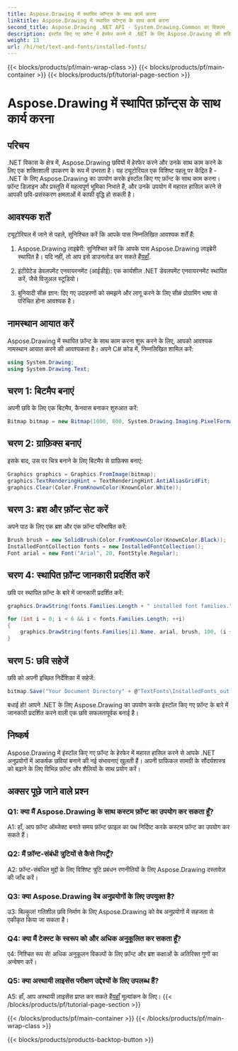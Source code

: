 ```yaml
---
title: Aspose.Drawing में स्थापित फ़ॉन्ट्स के साथ कार्य करना
linktitle: Aspose.Drawing में स्थापित फ़ॉन्ट्स के साथ कार्य करना
second_title: Aspose.Drawing .NET API - System.Drawing.Common का विकल्प
description: इंस्टॉल किए गए फ़ॉन्ट में हेरफेर करने में .NET के लिए Aspose.Drawing की शक्ति का अन्वेषण करें। इस व्यापक ट्यूटोरियल के साथ अपने छवि-प्रसंस्करण कौशल को बढ़ाएं।
weight: 13
url: /hi/net/text-and-fonts/installed-fonts/
---
```


{{< blocks/products/pf/main-wrap-class >}}
{{< blocks/products/pf/main-container >}}
{{< blocks/products/pf/tutorial-page-section >}}

# Aspose.Drawing में स्थापित फ़ॉन्ट्स के साथ कार्य करना

## परिचय

.NET विकास के क्षेत्र में, Aspose.Drawing छवियों में हेरफेर करने और उनके साथ काम करने के लिए एक शक्तिशाली उपकरण के रूप में उभरता है। यह ट्यूटोरियल एक विशिष्ट पहलू पर केंद्रित है - .NET के लिए Aspose.Drawing का उपयोग करके इंस्टॉल किए गए फ़ॉन्ट के साथ काम करना। फ़ॉन्ट डिज़ाइन और प्रस्तुति में महत्वपूर्ण भूमिका निभाते हैं, और उनके उपयोग में महारत हासिल करने से आपकी छवि-प्रसंस्करण क्षमताओं में काफी वृद्धि हो सकती है।

## आवश्यक शर्तें

ट्यूटोरियल में जाने से पहले, सुनिश्चित करें कि आपके पास निम्नलिखित आवश्यक शर्तें हैं:

1.  Aspose.Drawing लाइब्रेरी: सुनिश्चित करें कि आपके पास Aspose.Drawing लाइब्रेरी स्थापित है। यदि नहीं, तो आप इसे डाउनलोड कर सकते हैं[यहाँ](https://releases.aspose.com/drawing/net/).

2. इंटीग्रेटेड डेवलपमेंट एनवायरनमेंट (आईडीई): एक कार्यशील .NET डेवलपमेंट एनवायरनमेंट स्थापित करें, जैसे विजुअल स्टूडियो।

3. बुनियादी सी# ज्ञान: दिए गए उदाहरणों को समझने और लागू करने के लिए सी# प्रोग्रामिंग भाषा से परिचित होना आवश्यक है।

## नामस्थान आयात करें

Aspose.Drawing में स्थापित फ़ॉन्ट के साथ काम करना शुरू करने के लिए, आपको आवश्यक नामस्थान आयात करने की आवश्यकता है। अपने C# कोड में, निम्नलिखित शामिल करें:

```csharp
using System.Drawing;
using System.Drawing.Text;
```

## चरण 1: बिटमैप बनाएं

अपनी छवि के लिए एक बिटमैप, कैनवास बनाकर शुरुआत करें:

```csharp
Bitmap bitmap = new Bitmap(1000, 800, System.Drawing.Imaging.PixelFormat.Format32bppPArgb);
```

## चरण 2: ग्राफ़िक्स बनाएं

इसके बाद, उस पर चित्र बनाने के लिए बिटमैप से ग्राफ़िक्स बनाएं:

```csharp
Graphics graphics = Graphics.FromImage(bitmap);
graphics.TextRenderingHint = TextRenderingHint.AntiAliasGridFit;
graphics.Clear(Color.FromKnownColor(KnownColor.White));
```

## चरण 3: ब्रश और फ़ॉन्ट सेट करें

अपने पाठ के लिए एक ब्रश और एक फ़ॉन्ट परिभाषित करें:

```csharp
Brush brush = new SolidBrush(Color.FromKnownColor(KnownColor.Black));
InstalledFontCollection fonts = new InstalledFontCollection();
Font arial = new Font("Arial", 20, FontStyle.Regular);
```

## चरण 4: स्थापित फ़ॉन्ट जानकारी प्रदर्शित करें

छवि पर स्थापित फ़ॉन्ट के बारे में जानकारी प्रदर्शित करें:

```csharp
graphics.DrawString(fonts.Families.Length + " installed font families.", arial, brush, 100, 100);

for (int i = 0; i < 6 && i < fonts.Families.Length; ++i)
{
    graphics.DrawString(fonts.Families[i].Name, arial, brush, 100, (i + 2) * 100);
}
```

## चरण 5: छवि सहेजें

छवि को अपनी इच्छित निर्देशिका में सहेजें:

```csharp
bitmap.Save("Your Document Directory" + @"TextFonts\InstalledFonts_out.png");
```

बधाई हो! आपने .NET के लिए Aspose.Drawing का उपयोग करके इंस्टॉल किए गए फ़ॉन्ट के बारे में जानकारी प्रदर्शित करने वाली एक छवि सफलतापूर्वक बनाई है।

## निष्कर्ष

Aspose.Drawing में इंस्टॉल किए गए फ़ॉन्ट के हेरफेर में महारत हासिल करने से आपके .NET अनुप्रयोगों में आकर्षक छवियां बनाने की नई संभावनाएं खुलती हैं। अपनी ग्राफिकल सामग्री के सौंदर्यशास्त्र को बढ़ाने के लिए विभिन्न फ़ॉन्ट और शैलियों के साथ प्रयोग करें।

## अक्सर पूछे जाने वाले प्रश्न

### Q1: क्या मैं Aspose.Drawing के साथ कस्टम फ़ॉन्ट का उपयोग कर सकता हूँ?

A1: हाँ, आप फ़ॉन्ट ऑब्जेक्ट बनाते समय फ़ॉन्ट फ़ाइल का पथ निर्दिष्ट करके कस्टम फ़ॉन्ट का उपयोग कर सकते हैं।

### Q2: मैं फ़ॉन्ट-संबंधी त्रुटियों से कैसे निपटूँ?

A2: फ़ॉन्ट-संबंधित मुद्दों के लिए विशिष्ट त्रुटि प्रबंधन रणनीतियों के लिए Aspose.Drawing दस्तावेज़ की जाँच करें।

### Q3: क्या Aspose.Drawing वेब अनुप्रयोगों के लिए उपयुक्त है?

उ3: बिल्कुल! गतिशील छवि निर्माण के लिए Aspose.Drawing को वेब अनुप्रयोगों में सहजता से एकीकृत किया जा सकता है।

### Q4: क्या मैं टेक्स्ट के स्वरूप को और अधिक अनुकूलित कर सकता हूँ?

ए4: निश्चित रूप से! अधिक अनुकूलन विकल्पों के लिए फ़ॉन्ट और ब्रश कक्षाओं के अतिरिक्त गुणों का अन्वेषण करें।

### Q5: क्या अस्थायी लाइसेंस परीक्षण उद्देश्यों के लिए उपलब्ध हैं?

 A5: हाँ, आप अस्थायी लाइसेंस प्राप्त कर सकते हैं[यहाँ](https://purchase.aspose.com/temporary-license/) मूल्यांकन के लिए।
{{< /blocks/products/pf/tutorial-page-section >}}

{{< /blocks/products/pf/main-container >}}
{{< /blocks/products/pf/main-wrap-class >}}

{{< blocks/products/products-backtop-button >}}
